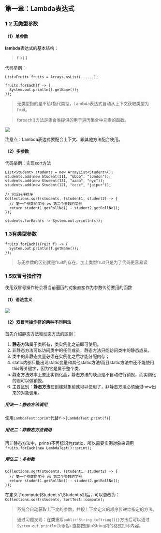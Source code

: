 ## 第一章：Lambda表达式
### 1.2 无类型参数
#### （1）单参数
**lambda**表达式的基本结构：
>f->{ } 

代码举例：
```
List<Fruit> fruits = Arrays.asList(......);

fruits.forEach(f -> {
  System.out.println(f.getName());
});
```
>无类型指的是不给f指代类型，Lambda表达式自动从上下文获取类型为fruit。

>foreach()方法是集合类提供的用于遍历集合中元素的函数。

![](https://style.youkeda.com/img/ham/course/j5/j5-1-2-1.svg)

注意点：Lambda表达式要配合上下文、跟其他方法配合使用。

#### （2）多参数
代码举例：实现sort方法
```
List<Student> students = new ArrayList<Student>();
students.add(new Student(111, "bbbb", "london"));
students.add(new Student(131, "aaaa", "nyc"));
students.add(new Student(121, "cccc", "jaipur"));

// 实现升序排序
Collections.sort(students, (student1, student2) -> {
  // 第一个参数的学号 vs 第二个参数的学号
  return student1.getRollNo() - student2.getRollNo();
});

students.forEach(s -> System.out.println(s));

```

### 1.3有类型参数
```
fruits.forEach((Fruit f) -> {
  System.out.println(f.getName());
});
```
>与无参数的区别就是fruit的存在。加上类型fruit只是为了代码更容易读

### 1.5双冒号操作符
使用双冒号操作符会将当前遍历的对象直接作为参数传给要用的函数
#### （1）语法含义
![](https://style.youkeda.com/img/ham/course/j5/j5-1-5-1.svg)


#### （2）双冒号操作符的两种不同用法
首先介绍静态方法和动态方法的区别：
1. **静态方法**属于类所有，类实例化之前即可使用。
1. 非静态方法可以访问类中的任何成员，静态方法只能访问类中的静态成员。
1. 类中的非静态变量必须在实例化之后才能分配内存；
1. static内部只能出现static变量和其他static方法!而且static方法中还不能使用this等关键字，因为它是属于整个类。
1. 静态方法效率上要比实例化高，静态方法的缺点是不自动进行销毁，而实例化的则可以做销毁。
1. 主要区别：**静态方法**在创建对象前就可以使用了，非静态方法必须通过new出来的对象调用。
##### 用法一：静态方法调用
使用`LambdaTest::print`代替`f->{LambdaTest.print(f)}`
##### 用法二：非静态方法调用
再非静态方法中，print()不再标识为static，所以需要实例对象来调用
`fruits.forEach(new LambdaTest()::print);`
##### 用法三：多参数
```
Collections.sort(students, (student1, student2) -> {
  // 第一个参数的学号 vs 第二个参数的学号
  return student1.getRollNo() - student2.getRollNo();
});
```

在定义了compute(Student s1,Student s2)后，可以更改为：
`Collections.sort(students, SortTest::compute);`

>系统会自动获取上下文的参数，并按上下文定义的顺序传递给指定的方法。

>通过习题发现：在**类**重写`public String toString(){}`方法后可以通过`System.out.println(对象名)` 直接按照toString内的格式打印内容。

